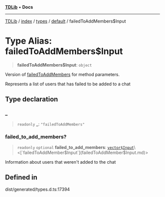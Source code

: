 [**TDLib**](../../../../../../README.md) • **Docs**

***

[TDLib](../../../../../../modules.md) / [index](../../../../../README.md) / [types](../../../README.md) / [default](../README.md) / failedToAddMembers$Input

# Type Alias: failedToAddMembers$Input

> **failedToAddMembers$Input**: `object`

Version of [failedToAddMembers](failedToAddMembers.md) for method parameters.

Represents a list of users that has failed to be added to a chat

## Type declaration

### \_

> `readonly` **\_**: `"failedToAddMembers"`

### failed\_to\_add\_members?

> `readonly` `optional` **failed\_to\_add\_members**: [`vector$Input`](vector$Input.md)\<[`failedToAddMember$Input`](failedToAddMember$Input.md)\>

Information about users that weren't added to the chat

## Defined in

dist/generated/types.d.ts:17394

